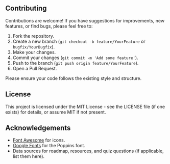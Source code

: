 
## Contributing

Contributions are welcome! If you have suggestions for improvements, new features, or find bugs, please feel free to:

1.  Fork the repository.
2.  Create a new branch (`git checkout -b feature/YourFeature` or `bugfix/YourBugfix`).
3.  Make your changes.
4.  Commit your changes (`git commit -m 'Add some feature'`).
5.  Push to the branch (`git push origin feature/YourFeature`).
6.  Open a Pull Request.

Please ensure your code follows the existing style and structure.

## License

This project is licensed under the MIT License - see the LICENSE file (if one exists) for details, or assume MIT if not present.

## Acknowledgements

*   [Font Awesome](https://fontawesome.com/) for icons.
*   [Google Fonts](https://fonts.google.com/) for the Poppins font.
*   Data sources for roadmap, resources, and quiz questions (if applicable, list them here).
